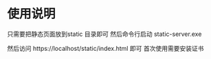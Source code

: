 # 使用说明

只需要把静态页面放到static 目录即可
然后命令行启动 static-server.exe

然后访问 https://localhost/static/index.html 即可 
首次使用需要安装证书